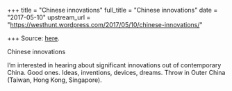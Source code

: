 +++
title = "Chinese innovations"
full_title = "Chinese innovations"
date = "2017-05-10"
upstream_url = "https://westhunt.wordpress.com/2017/05/10/chinese-innovations/"

+++
Source: [here](https://westhunt.wordpress.com/2017/05/10/chinese-innovations/).

Chinese innovations

I’m interested in hearing about significant innovations out of
contemporary China. Good ones. Ideas, inventions, devices, dreams. Throw
in Outer China (Taiwan, Hong Kong, Singapore).
